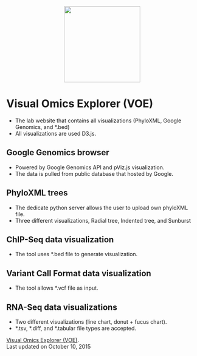 <div style="text-align:center"><img src ="https://github.com/BCIL/PhyloD3/blob/master/Archive/BioITCore_logo/BioITCore_Logo_XL.png?raw=true" width=200 height=200/></div>

Visual Omics Explorer (VOE)
==================
- The lab website that contains all visualizations (PhyloXML, Google Genomics, and *.bed)
- All visualizations are used D3.js.

Google Genomics browser
---------------
- Powered by Google Genomics API and pViz.js visualization.
- The data is pulled from public database that hosted by Google.

PhyloXML trees
----------------
- The dedicate python server allows the user to upload own phyloXML file.
- Three different visualizations, Radial tree, Indented tree, and Sunburst

ChIP-Seq data visualization
---------------------------
- The tool uses *.bed file to generate visualization.

Variant Call Format data visualization
--------------------------------------
- The tool allows *.vcf file as input.

RNA-Seq data visualizations
--------------------------
- Two different visualizations (line chart, donut + fucus chart).
- *.tsv, *.diff, and *.tabular file types are accepted.

[Visual Omics Explorer (VOE)](http://bcil.github.io/VOE/). <br>
Last updated on October 10, 2015

